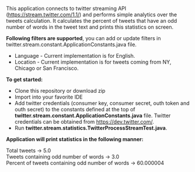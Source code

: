 This application connects to twitter streaming API (https://stream.twitter.com/1.1/) and performs simple analytics over the tweets calculation. It calculates the percent of tweets that have an odd number of words in the tweet text and prints this statistics on screen.

<b>Following filters are supported</b>, you can add or update filters in twitter.stream.constant.ApplicationConstants.java file.
- Language - Current implementation is for English.
- Location - Current implementation is for tweets coming from NY, Chicago or San Francisco.

<b>To get started: </b>

- Clone this repository or download zip
- Import into your favorite IDE
- Add twitter credentials (consumer key, consumer secret, outh token and outh secret) to the constants defined at the top of <b>twitter.stream.constant.ApplicationConstants.java</b> file. Twitter credentials can be obtained from https://dev.twitter.com/.
- Run <b>twitter.stream.statistics.TwitterProcessStreamTest.java</b>.

<b>Application will print statistics in the following manner:</b>

Total tweets -> 5.0
<br/>Tweets containing odd number of words -> 3.0
<br/>Percent of tweets containing odd number of words -> 60.000004
